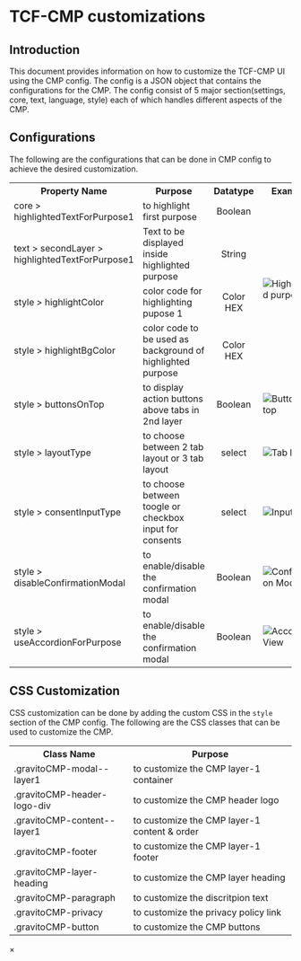 # TCF-CMP customizations

## Introduction

This document provides information on how to customize the TCF-CMP UI using the CMP config. The config is a JSON object that contains the configurations for the CMP. The config consist of 5 major section(settings, core, text, language, style) each of which handles different aspects of the CMP.

## Configurations

The following are the configurations that can be done in CMP config to achieve the desired customization.

<table>
    <tr>
        <th>Property Name</th>
        <th>Purpose</th>
        <th>Datatype</th>
        <th>Example</th>
    </tr>
    <tr>
        <td>core > highlightedTextForPurpose1</td>
        <td>to highlight first purpose</td>
        <td style="text-align: center;">Boolean</td>
        <td rowspan="4">
            <img class="clickable-img" src="../img/highlight.png" alt="Highlighted purpose 1">
        </td>
    </tr>
    <tr>
        <td>text > secondLayer > highlightedTextForPurpose1</td>
        <td>Text to be displayed inside highlighted purpose</td>
        <td style="text-align: center;">String</td>
    </tr>
    <tr>
        <td>style > highlightColor</td>
        <td>color code for highlighting pupose 1</td>
        <td style="text-align: center;">Color HEX</td>
    </tr>
    <tr>
        <td>style > highlightBgColor</td>
        <td>color code to be used as background of highlighted purpose</td>
        <td style="text-align: center;">Color HEX</td>
    </tr>
    <tr>
        <td>style > buttonsOnTop</td>
        <td>to display action buttons above tabs in 2nd layer</td>
        <td style="text-align: center;">Boolean</td>
        <td>
            <img class="clickable-img" src="../img/btnOnTab.png" alt="Buttons on top">
        </td>
    </tr>
    <tr>
        <td>style > layoutType</td>
        <td>to choose between 2 tab layout or 3 tab layout</td>
        <td style="text-align: center;">select</td>
        <td>
            <img class="clickable-img" src="../img/tabLayout.png" alt="Tab layout">
        </td>
    </tr>
    <tr>
        <td>style > consentInputType</td>
        <td>to choose between toogle or checkbox input for consents</td>
        <td style="text-align: center;">select</td>
        <td>
            <img class="clickable-img" src="../img/inputType.png" alt="Input Type">
        </td>
    </tr>
    <tr>
        <td>style > disableConfirmationModal</td>
        <td>to enable/disable the confirmation modal</td>
        <td style="text-align: center;">Boolean</td>
        <td>
            <img class="clickable-img" src="../img/confirmation.png" alt="Confirmation Modal">
        </td>
    </tr>
    <tr>
        <td>style > useAccordionForPurpose</td>
        <td>to enable/disable the confirmation modal</td>
        <td style="text-align: center;">Boolean</td>
        <td>
            <img class="clickable-img" src="../img/accordion.png" alt="Accordion View">
        </td>
    </tr>
</table>

## CSS Customization

CSS customization can be done by adding the custom CSS in the `style` section of the CMP config. The following are the CSS classes that can be used to customize the CMP.

<table>
    <tr>
        <th>Class Name</th>
        <th>Purpose</th>
    </tr>
    <tr>
        <td>.gravitoCMP-modal--layer1</td>
        <td>to customize the CMP layer-1 container</td>
    </tr>
    <tr>
        <td>.gravitoCMP-header-logo-div</td>
        <td>to customize the CMP header logo</td>
    </tr>
    <tr>
        <td>.gravitoCMP-content--layer1</td>
        <td>to customize the CMP layer-1 content & order</td>
    </tr>
    <tr>
        <td>.gravitoCMP-footer</td>
        <td>to customize the CMP layer-1 footer</td>
    </tr>
    <tr>
        <td>.gravitoCMP-layer-heading</td>
        <td>to customize the CMP layer heading</td>
    </tr>
    <tr>
        <td>.gravitoCMP-paragraph</td>
        <td>to customize the discritpion text</td>
    </tr>
    <tr>
        <td>.gravitoCMP-privacy</td>
        <td>to customize the privacy policy link</td>
    </tr>
    <tr>
        <td>.gravitoCMP-button</td>
        <td>to customize the CMP buttons</td>
    </tr>
</table>

<!-- Modal HTML -->
<div id="imageModal" class="modal">
  <span class="close">&times;</span>
  <img class="modal-content" id="modalImg">
  <div id="caption"></div>
</div>
